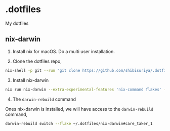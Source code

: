 # .dotfiles

My dotfiles


## nix-darwin

1. Install nix for macOS. Do a multi user installation.

2. Clone the dotfiles repo, 

```bash
nix-shell -p git --run "git clone https://github.com/shibisuriya/.dotfiles ~/.dotfiles"
```

3. Install nix-darwin

```bash
nix run nix-darwin --extra-experimental-features 'nix-command flakes' -- switch --flake ~/.dotfiles/nix-darwin#care_taker_1
```

4. The `darwin-rebuild` command

Ones nix-darwin is installed, we will have access to the `darwin-rebuild` command,

```bash
darwin-rebuild switch --flake ~/.dotfiles/nix-darwin#care_taker_1
```
